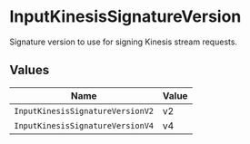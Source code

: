 # InputKinesisSignatureVersion

Signature version to use for signing Kinesis stream requests.


## Values

| Name                             | Value                            |
| -------------------------------- | -------------------------------- |
| `InputKinesisSignatureVersionV2` | v2                               |
| `InputKinesisSignatureVersionV4` | v4                               |